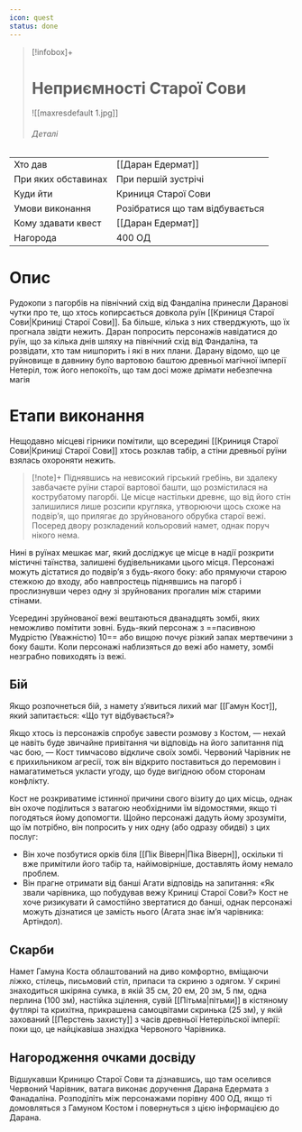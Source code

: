 ```yaml
---
icon: quest
status: done
---
```

>[!infobox]+
># Неприємності Старої Сови
>![[maxresdefault 1.jpg]]
> ###### Деталі
|                     |                                        |
| ------------------- | -------------------------------------- |
| Хто дав             | [[Даран Едермат]]                               |
| При яких обставинах | При першій зустрічі                    |
| Куди йти            | Криниця Старої Сови |
| Умови виконання     | Розібратися що там відбувається                       |
| Кому здавати квест  | [[Даран Едермат]]                               |
| Нагорода            | 400 ОД                                 |

# Опис 
Рудокопи з пагорбів на північний схід від Фандаліна принесли Даранові чутки про те, що хтось копирсається довкола руїн [[Криниця Старої Сови|Криниці Старої Сови]]. Ба більше, кілька з них стверджують, що їх прогнала звідти нежить. Даран попросить персонажів навідатися до руїн, що за кілька днів шляху на північний схід від Фандаліна, та розвідати, хто там нишпорить і які в них плани. Дарану відомо, що це руйновище в давнину було вартовою баштою древньої магічної імперії Нетеріл, тож його непокоїть, що там досі може дрімати небезпечна магія

# Етапи виконання
Нещодавно місцеві гірники помітили, що всередині [[Криниця Старої Сови|Криниці Старої Сови]] хтось розклав табір, а стіни древньої руїни взялась охороняти нежить.

>[!note]+
>Піднявшись на невисокий гірський гребінь, ви здалеку завбачаєте руїни старої вартової башти, що розмістилася на кострубатому пагорбі. Це місце настільки древнє, що від його стін залишилися лише розсипи кругляка, утворюючи щось схоже на подвір’я, що прилягає до зруйнованого обрубка старої вежі. Посеред двору розкладений кольоровий намет, однак поруч нікого нема.

Нині в руїнах мешкає маг, який досліджує це місце в надії розкрити містичні таїнства, залишені будівельниками цього місця. Персонажі можуть дістатися до подвір’я з будь-якого боку: або прямуючи старою стежкою до входу, або навпростець піднявшись на пагорб і прослизнувши через одну зі зруйнованих прогалин між старими стінами.

Усередині зруйнованої вежі вештаються дванадцять зомбі, яких неможливо помітити зовні. Будь-який персонаж з ==пасивною Мудрістю (Уважністю) 10== або вищою почує різкий запах мертвечини з боку башти. Коли персонажі наблизяться до вежі або намету, зомбі незграбно повиходять із вежі.

## Бій
Якщо розпочнеться бій, з намету з’явиться лихий маг [[Гамун Кост]], який запитається: «Що тут відбувається?»

Якщо хтось із персонажів спробує завести розмову з Костом, — нехай це навіть буде звичайне привітання чи відповідь на його запитання під час бою, — Кост тимчасово відкличе своїх зомбі. Червоний Чарівник не є прихильником агресії, тож він відкрито поставиться до перемовин і намагатиметься укласти угоду, що буде вигідною обом сторонам конфлікту.

Кост не розкриватиме істинної причини свого візиту до цих місць, однак він охоче поділиться з ватагою необхідними їм відомостями, якщо ті погодяться йому допомогти. Щойно персонажі дадуть йому зрозуміти, що їм потрібно, він попросить у них одну (або одразу обидві) з цих послуг:
- Він хоче позбутися орків біля [[Пік Віверн|Піка Віверн]], оскільки ті вже примітили його табір та, найімовірніше, доставлять йому немало проблем.
- Він прагне отримати від банші Агати відповідь на запитання: «Як звали чарівника, що побудував вежу Криниці Старої Сови?» Кост не хоче ризикувати й самостійно звертатися до банші, однак персонажі можуть дізнатися це замість нього (Агата знає ім’я чарівника: Артіндол).

## Скарби
Намет Гамуна Коста облаштований на диво комфортно, вміщаючи ліжко, стілець, письмовий стіл, припаси та скриню з одягом. У скрині знаходиться шкіряна сумка, в якій 35 см, 20 ем, 20 зм, 5 пм, одна перлина (100 зм), настійка зцілення, сувій [[Пітьма|пітьми]] в кістяному футлярі та крихітна, прикрашена самоцвітами скринька (25 зм), у якій захований [[Перстень захисту]] з часів древньої Нетерільскої імперії: поки що, це найцікавіша знахідка Червоного Чарівника.

## Нагородження очками досвіду
Відшукавши Криницю Старої Сови та дізнавшись, що там оселився Червоний Чарівник, ватага виконає доручення Дарана Едермата з Фанадаліна. Розподіліть між персонажами порівну 400 ОД, якщо ті домовляться з Гамуном Костом і повернуться з цією інформацією до Дарана.

